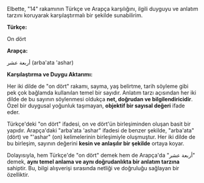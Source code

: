 Elbette, "14" rakamının Türkçe ve Arapça karşılığını, ilgili duyguyu ve anlatım tarzını koruyarak karşılaştırmalı bir şekilde sunabilirim.

**Türkçe:**

On dört

**Arapça:**

أربعة عشر (arba'ata 'ashar)

**Karşılaştırma ve Duygu Aktarımı:**

Her iki dilde de "on dört" rakamı, sayma, yaş belirtme, tarih söyleme gibi pek çok bağlamda kullanılan temel bir sayıdır. Anlatım tarzı açısından her iki dilde de bu sayının söylenmesi oldukça **net, doğrudan ve bilgilendiricidir**. Özel bir duygusal yoğunluk taşımayan, **objektif bir sayısal değeri** ifade eder.

Türkçe'deki "on dört" ifadesi, on ve dört'ün birleşiminden oluşan basit bir yapıdır. Arapça'daki "arba'ata 'ashar" ifadesi de benzer şekilde, "arba'ata" (dört) ve "'ashar" (on) kelimelerinin birleşimiyle oluşmuştur. Her iki dilde de bu birleşim, sayının değerini **kesin ve anlaşılır bir şekilde** ortaya koyar.

Dolayısıyla, hem Türkçe'de "on dört" demek hem de Arapça'da "أربعة عشر" demek, **aynı temel anlama ve aynı doğrudanlıkta bir anlatım tarzına** sahiptir. Bu, bilgi alışverişi sırasında netliği ve doğruluğu sağlayan bir özelliktir.